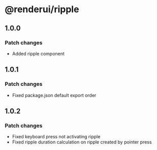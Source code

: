 # @renderui/ripple

## 1.0.0

### Patch changes

- Added ripple component

## 1.0.1

### Patch changes

- Fixed package.json default export order

## 1.0.2

### Patch changes

- Fixed keyboard press not activating ripple
- Fixed ripple duration calculation on ripple created by pointer press
